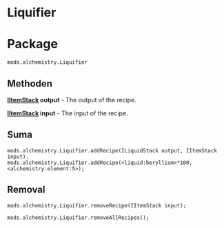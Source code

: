 # Liquifier

# Package
```zenscript
mods.alchemistry.Liquifier
```

## Methoden
**[IItemStack](/Vanilla/Liquids/ILiquidStack/) output** - The output of the recipe.

**[IItemStack](/Vanilla/Items/IItemStack/) input** - The input of the recipe.

## Suma
```zenscript
mods.alchemistry.Liquifier.addRecipe(ILiquidStack output, IItemStack input);
mods.alchemistry.Liquifier.addRecipe(<liquid:beryllium>*100,<alchemistry:element:5>);
```

## Removal
```zenscript
mods.alchemistry.Liquifier.removeRecipe(IItemStack input);

mods.alchemistry.Liquifier.removeAllRecipes();
```
